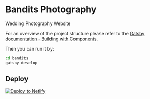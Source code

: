 # Bandits Photography
Wedding Photography Website

For an overview of the project structure please refer to the [Gatsby documentation - Building with Components](https://www.gatsbyjs.org/docs/building-with-components/).

Then you can run it by:
```sh
cd bandits
gatsby develop
```

## Deploy

[![Deploy to Netlify](https://www.netlify.com/img/deploy/button.svg)](https://app.netlify.com/start/deploy?repository=https://github.com/gatsbyjs/gatsby-starter-default)
